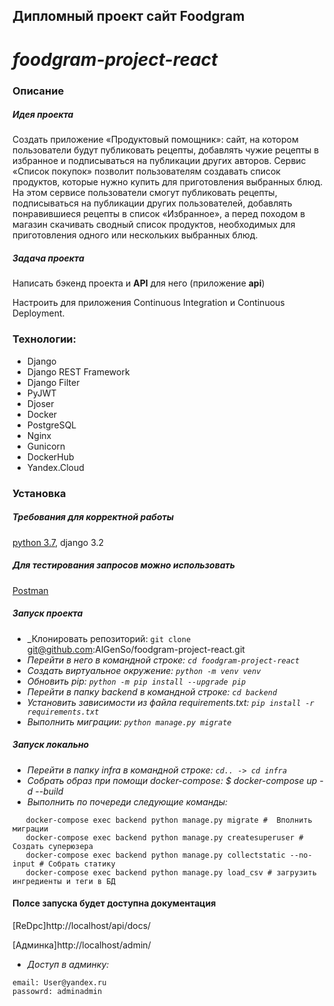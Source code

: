 ## Дипломный проект сайт Foodgram
_foodgram-project-react_
=================================

### Описание

##### Идея проекта
Создать приложение «Продуктовый помощник»: сайт, на котором пользователи будут публиковать рецепты, добавлять чужие рецепты в избранное и подписываться на публикации других авторов. Сервис «Список покупок» позволит пользователям создавать список продуктов, которые нужно купить для приготовления выбранных блюд.
На этом сервисе пользователи смогут публиковать рецепты, подписываться на публикации других пользователей, добавлять понравившиеся рецепты в список «Избранное», а перед походом в магазин скачивать сводный список продуктов, необходимых для приготовления одного или нескольких выбранных блюд.


##### Задача проекта
Написать бэкенд проекта и **API** для него (приложение **api**)

Настроить для приложения Continuous Integration и Continuous Deployment.


### Технологии:
- Django
- Django REST Framework
- Django Filter
- PyJWT
- Djoser
- Docker
- PostgreSQL
- Nginx
- Gunicorn
- DockerHub
- Yandex.Cloud


### Установка
##### Требования для корректной работы

[python 3.7](https://www.python.org/downloads/), django 3.2


##### Для тестирования запросов можно использовать
[Postman](https://www.postman.com/downloads/)


##### Запуск проекта

* _Клонировать репозиторий: `git clone` git@github.com:AlGenSo/foodgram-project-react.git
* _Перейти в него в командной строке: `cd foodgram-project-react`_
* _Cоздать виртуальное окружение: `python -m venv venv`_
* _Обновить pip: `python -m pip install --upgrade pip`_
* _Перейти в папку backend в командной строке: `cd backend`_
* _Установить зависимости из файла requirements.txt: `pip install -r requirements.txt`_
* _Выполнить миграции: `python manage.py migrate`_

##### Запуск локально

* _Перейти в папку infra в командной строке: `cd.. -> cd infra`_
* _Собрать образ при помощи docker-compose: $ docker-compose up -d --build_
* _Выполнить по почереди следующие команды:_

```
   docker-compose exec backend python manage.py migrate #  Вполнить миграции
   docker-compose exec backend python manage.py createsuperuser # Создать суперюзера
   docker-compose exec backend python manage.py collectstatic --no-input # Собрать статику
   docker-compose exec backend python manage.py load_csv # загрузить ингредиенты и теги в БД
```


#### Полсе запуска будет доступна документация

[ReDpc]http://localhost/api/docs/

[Админка]http://localhost/admin/

* _Доступ в админку:_
```
email: User@yandex.ru
passowrd: adminadmin
```
